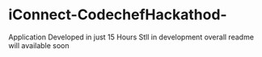 # iConnect-CodechefHackathod-
Application Developed in just 15 Hours
Stll in development
overall readme will available soon
